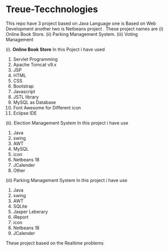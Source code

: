 # Treue-Tecchnologies
This repo have 3 project based on Java Language one is Based on Web Development another two is Netbeans project . These project names are (i) Online Book Store. 
(ii) Parking Management System. 
(iii) Voting Management

(i). **Online Book Store**
In this Poject i have used
1. Servlet Programming
2. Apache Tomcat v9.x
3. JSP
4. HTML
5. CSS
6. Bootstrap
7. Javascript
8. JSTL library
9. MySQL as Database
10. Font Awesome for Different icon
11. Eclipse IDE

(ii). Election Management System
In this project i have use

1. Java
2. swing
3. AWT
4. MySQL
5. icon
6. Netbeans 18
7. JCalender
8. Other

(iii) Parking Management System
In this project i have use

1. Java
2. swing
3. AWT
4. SQLite
5. Jasper Leberary
6. iReport
7. icon
8. Netbeans 18
9. JCalender

These project based on the Realtime problems
